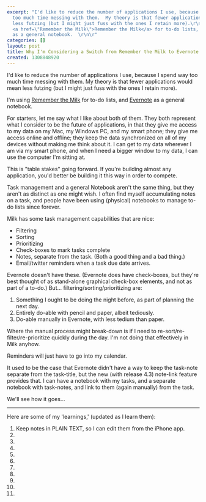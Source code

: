 ```yaml
---
excerpt: "I'd like to reduce the number of applications I use, because I spend way
  too much time messing with them.  My theory is that fewer applications would mean
  less futzing (but I might just fuss with the ones I retain more).\r\n\r\nI'm using
  <a href=\"Remember the Milk\">Remember the Milk</a> for to-do lists, and <a href=\"http://www.evernote.com\">Evernote</a>
  as a general notebook.  \r\n\r"
categories: []
layout: post
title: Why I'm Considering a Switch from Remember the Milk to Evernote
created: 1308848920
---
```

I'd like to reduce the number of applications I use, because I spend way too much time messing with them.  My theory is that fewer applications would mean less futzing (but I might just fuss with the ones I retain more).

I'm using <a href="Remember the Milk">Remember the Milk</a> for to-do lists, and <a href="http://www.evernote.com">Evernote</a> as a general notebook.  

For starters, let me say what I like about both of them.   They both represent what I consider to be the future of applications, in that they give me access to my data on my Mac, my Windows PC, and my smart phone; they give me access online and offline; they keep the data synchronized on all of my devices without making me think about it.  I can get to my data wherever I am via my smart phone, and when I need a bigger window to my data, I can use the computer I'm sitting at.

This is "table stakes" going forward.  If you're building almost any application, you'd better be building it this way in order to compete.

Task management and a general Notebook aren't the same thing, but they aren't as distinct as one might wish.  I often find myself accumulating notes on a task, and people have been using (physical) notebooks to manage to-do lists since forever.

Milk has some task management capabilities that are nice:<ul>
<li>Filtering</li>
<li>Sorting</li>
<li>Prioritizing</li>
<li>Check-boxes to mark tasks complete</li>
<li>Notes, separate from the task. (Both a good thing and a bad thing.)</li>
<li>Email/twitter reminders when a task due date arrives.</li>
</ul>

Evernote doesn't have these.  (Evernote does have check-boxes, but they're best thought of as stand-alone graphical check-box elements, and not as part of a to-do.)  But... filtering/sorting/prioritizing are:
<ol>
  <li>Something I ought to be doing the night before, as part of planning the next day.</li>
  <li>Entirely do-able with pencil and paper, albeit tediously.</li>
  <li>Do-able manually in Evernote, with less tedium than paper.</li>
</ol>

Where the manual process might break-down is if I need to re-sort/re-filter/re-prioritize quickly during the day.  I'm not doing that effectively in Milk anyhow.

Reminders will just have to go into my calendar.

It used to be the case that Evernote didn't have a way to keep the task-note separate from the task-title, but the new (with release 4.3) note-link feature provides that.  I can have a notebook with my tasks, and a separate notebook with task-notes, and link to them (again manually) from  the task.

We'll see how it goes...
<hr>
Here are some of my 'learnings,' (updated as I learn them):
<ol>
<li>Keep notes in PLAIN TEXT, so I can edit them from the iPhone app.</li>
<li></li>
<li></li>
<li></li>
<li></li>
<li></li>
<li></li>
<li></li>
<li></li>
<li></li>
<li></li>
</ol>

